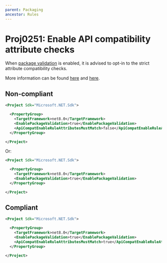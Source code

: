 ```yaml
---
parent: Packaging
ancestor: Rules
---
```


# Proj0251: Enable API compatibility attribute checks
When [package validation](https://learn.microsoft.com/dotnet/fundamentals/apicompat/package-validation/overview)
is enabled, it is advised to opt-in to the strict attribute compatibility checks.

More information can be found [here](https://learn.microsoft.com/dotnet/fundamentals/apicompat/package-validation/overview) and [here](https://learn.microsoft.com/dotnet/core/project-sdk/msbuild-props#apicompatenableruleattributesmustmatch).

## Non-compliant
``` xml
<Project Sdk="Microsoft.NET.Sdk">

  <PropertyGroup>
    <TargetFramework>net8.0</TargetFramework>
    <EnablePackageValidation>true</EnablePackageValidation>
    <ApiCompatEnableRuleAttributesMustMatch>false</ApiCompatEnableRuleAttributesMustMatch>
  </PropertyGroup>

</Project>
```

Or:

``` xml
<Project Sdk="Microsoft.NET.Sdk">

  <PropertyGroup>
    <TargetFramework>net8.0</TargetFramework>
    <EnablePackageValidation>true</EnablePackageValidation>
  </PropertyGroup>

</Project>
```

## Compliant
``` xml
<Project Sdk="Microsoft.NET.Sdk">

  <PropertyGroup>
    <TargetFramework>net8.0</TargetFramework>
    <EnablePackageValidation>true</EnablePackageValidation>
    <ApiCompatEnableRuleAttributesMustMatch>true</ApiCompatEnableRuleAttributesMustMatch>
  </PropertyGroup>

</Project>
```
